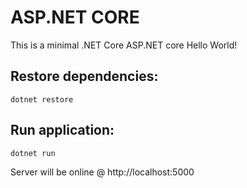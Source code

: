 ASP.NET CORE
============
This is a minimal .NET Core ASP.NET core Hello World!

Restore dependencies:
---------------------
```
dotnet restore
```

Run application:
----------------
```
dotnet run
```

Server will be online @ http://localhost:5000
